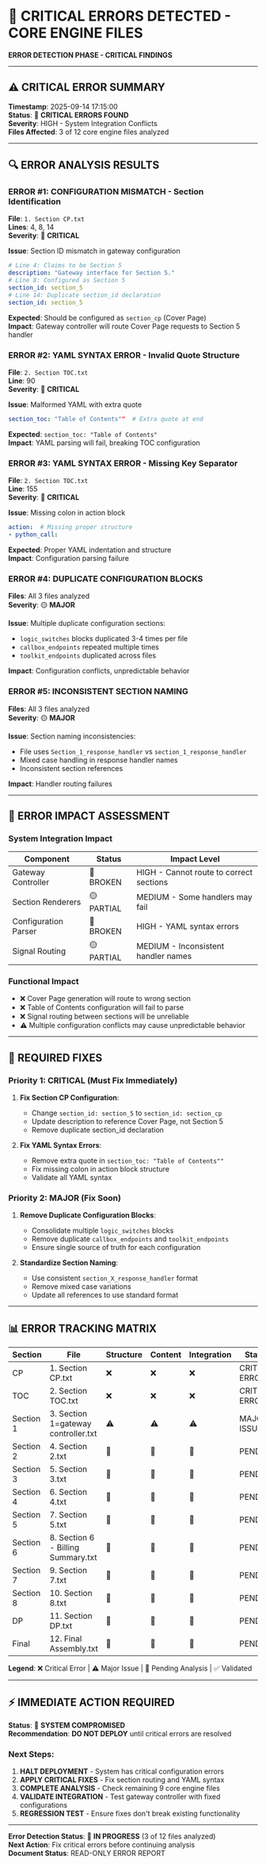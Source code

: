# 🚨 CRITICAL ERRORS DETECTED - CORE ENGINE FILES
**ERROR DETECTION PHASE - CRITICAL FINDINGS**

---

## ⚠️ **CRITICAL ERROR SUMMARY**

**Timestamp**: 2025-09-14 17:15:00  
**Status**: 🔴 **CRITICAL ERRORS FOUND**  
**Severity**: HIGH - System Integration Conflicts  
**Files Affected**: 3 of 12 core engine files analyzed

---

## 🔍 **ERROR ANALYSIS RESULTS**

### **ERROR #1: CONFIGURATION MISMATCH - Section Identification**
**File**: `1. Section CP.txt`  
**Lines**: 4, 8, 14  
**Severity**: 🔴 **CRITICAL**

**Issue**: Section ID mismatch in gateway configuration
```yaml
# Line 4: Claims to be Section 5
description: "Gateway interface for Section 5."
# Line 8: Configured as Section 5
section_id: section_5
# Line 14: Duplicate section_id declaration
section_id: section_5
```

**Expected**: Should be configured as `section_cp` (Cover Page)  
**Impact**: Gateway controller will route Cover Page requests to Section 5 handler

### **ERROR #2: YAML SYNTAX ERROR - Invalid Quote Structure**  
**File**: `2. Section TOC.txt`  
**Line**: 90  
**Severity**: 🔴 **CRITICAL**

**Issue**: Malformed YAML with extra quote
```yaml
section_toc: "Table of Contents""  # Extra quote at end
```

**Expected**: `section_toc: "Table of Contents"`  
**Impact**: YAML parsing will fail, breaking TOC configuration

### **ERROR #3: YAML SYNTAX ERROR - Missing Key Separator**
**File**: `2. Section TOC.txt`  
**Line**: 155  
**Severity**: 🔴 **CRITICAL**

**Issue**: Missing colon in action block
```yaml
action:  # Missing proper structure
- python_call:
```

**Expected**: Proper YAML indentation and structure  
**Impact**: Configuration parsing failure

### **ERROR #4: DUPLICATE CONFIGURATION BLOCKS**
**Files**: All 3 files analyzed  
**Severity**: 🟡 **MAJOR**

**Issue**: Multiple duplicate configuration sections:
- `logic_switches` blocks duplicated 3-4 times per file
- `callbox_endpoints` repeated multiple times
- `toolkit_endpoints` duplicated across files

**Impact**: Configuration conflicts, unpredictable behavior

### **ERROR #5: INCONSISTENT SECTION NAMING**
**Files**: All 3 files analyzed  
**Severity**: 🟡 **MAJOR**

**Issue**: Section naming inconsistencies:
- File uses `Section_1_response_handler` vs `section_1_response_handler`
- Mixed case handling in response handler names
- Inconsistent section references

**Impact**: Handler routing failures

---

## 🎯 **ERROR IMPACT ASSESSMENT**

### **System Integration Impact**
| Component | Status | Impact Level |
|-----------|--------|--------------|
| Gateway Controller | 🔴 BROKEN | HIGH - Cannot route to correct sections |
| Section Renderers | 🟡 PARTIAL | MEDIUM - Some handlers may fail |
| Configuration Parser | 🔴 BROKEN | HIGH - YAML syntax errors |
| Signal Routing | 🟡 PARTIAL | MEDIUM - Inconsistent handler names |

### **Functional Impact**
- ❌ Cover Page generation will route to wrong section
- ❌ Table of Contents configuration will fail to parse
- ❌ Signal routing between sections will be unreliable
- ⚠️ Multiple configuration conflicts may cause unpredictable behavior

---

## 🔧 **REQUIRED FIXES**

### **Priority 1: CRITICAL (Must Fix Immediately)**
1. **Fix Section CP Configuration**:
   - Change `section_id: section_5` to `section_id: section_cp`
   - Update description to reference Cover Page, not Section 5
   - Remove duplicate section_id declaration

2. **Fix YAML Syntax Errors**:
   - Remove extra quote in `section_toc: "Table of Contents""`
   - Fix missing colon in action block structure
   - Validate all YAML syntax

### **Priority 2: MAJOR (Fix Soon)**
1. **Remove Duplicate Configuration Blocks**:
   - Consolidate multiple `logic_switches` blocks
   - Remove duplicate `callbox_endpoints` and `toolkit_endpoints`
   - Ensure single source of truth for each configuration

2. **Standardize Section Naming**:
   - Use consistent `section_X_response_handler` format
   - Remove mixed case variations
   - Update all references to use standard format

---

## 📊 **ERROR TRACKING MATRIX**

| Section | File | Structure | Content | Integration | Status |
|---------|------|-----------|---------|-------------|---------|
| CP | 1. Section CP.txt | ❌ | ❌ | ❌ | CRITICAL ERRORS |
| TOC | 2. Section TOC.txt | ❌ | ❌ | ❌ | CRITICAL ERRORS |  
| Section 1 | 3. Section 1=gateway controller.txt | ⚠️ | ⚠️ | ⚠️ | MAJOR ISSUES |
| Section 2 | 4. Section 2.txt | 🔄 | 🔄 | 🔄 | PENDING |
| Section 3 | 5. Section 3.txt | 🔄 | 🔄 | 🔄 | PENDING |
| Section 4 | 6. Section 4.txt | 🔄 | 🔄 | 🔄 | PENDING |
| Section 5 | 7. Section 5.txt | 🔄 | 🔄 | 🔄 | PENDING |
| Section 6 | 8. Section 6 - Billing Summary.txt | 🔄 | 🔄 | 🔄 | PENDING |
| Section 7 | 9. Section 7.txt | 🔄 | 🔄 | 🔄 | PENDING |
| Section 8 | 10. Section 8.txt | 🔄 | 🔄 | 🔄 | PENDING |
| DP | 11. Section DP.txt | 🔄 | 🔄 | 🔄 | PENDING |
| Final | 12. Final Assembly.txt | 🔄 | 🔄 | 🔄 | PENDING |

**Legend**: ❌ Critical Error | ⚠️ Major Issue | 🔄 Pending Analysis | ✅ Validated

---

## ⚡ **IMMEDIATE ACTION REQUIRED**

**Status**: 🔴 **SYSTEM COMPROMISED**  
**Recommendation**: **DO NOT DEPLOY** until critical errors are resolved

### **Next Steps**:
1. **HALT DEPLOYMENT** - System has critical configuration errors
2. **APPLY CRITICAL FIXES** - Fix section routing and YAML syntax
3. **COMPLETE ANALYSIS** - Check remaining 9 core engine files  
4. **VALIDATE INTEGRATION** - Test gateway controller with fixed configurations
5. **REGRESSION TEST** - Ensure fixes don't break existing functionality

---

**Error Detection Status**: 🔄 **IN PROGRESS** (3 of 12 files analyzed)  
**Next Action**: Fix critical errors before continuing analysis  
**Document Status**: READ-ONLY ERROR REPORT
